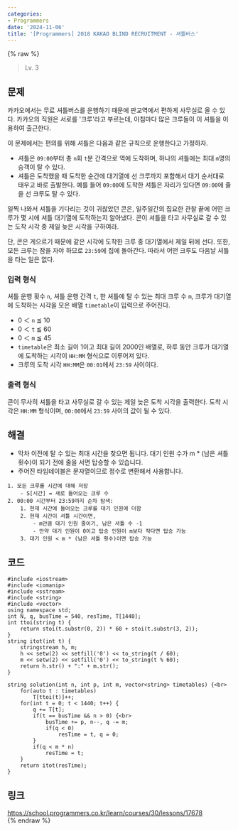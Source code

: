 ```yaml
---
categories:
- Programmers
date: '2024-11-06'
title: '[Programmers] 2018 KAKAO BLIND RECRUITMENT - 셔틀버스'
---
```


{% raw %}
> Lv. 3<br>

## 문제
카카오에서는 무료 셔틀버스를 운행하기 때문에 판교역에서 편하게 사무실로 올 수 있다. 카카오의 직원은 서로를 '크루'라고 부르는데, 아침마다 많은 크루들이 이 셔틀을 이용하여 출근한다.

이 문제에서는 편의를 위해 셔틀은 다음과 같은 규칙으로 운행한다고 가정하자.

-   셔틀은  `09:00`부터 총  `n`회  `t`분 간격으로 역에 도착하며, 하나의 셔틀에는 최대  `m`명의 승객이 탈 수 있다.
-   셔틀은 도착했을 때 도착한 순간에 대기열에 선 크루까지 포함해서 대기 순서대로 태우고 바로 출발한다. 예를 들어  `09:00`에 도착한 셔틀은 자리가 있다면  `09:00`에 줄을 선 크루도 탈 수 있다.

일찍 나와서 셔틀을 기다리는 것이 귀찮았던 콘은, 일주일간의 집요한 관찰 끝에 어떤 크루가 몇 시에 셔틀 대기열에 도착하는지 알아냈다. 콘이 셔틀을 타고 사무실로 갈 수 있는 도착 시각 중 제일 늦은 시각을 구하여라.

단, 콘은 게으르기 때문에 같은 시각에 도착한 크루 중 대기열에서 제일 뒤에 선다. 또한, 모든 크루는 잠을 자야 하므로  `23:59`에 집에 돌아간다. 따라서 어떤 크루도 다음날 셔틀을 타는 일은 없다.

### 입력 형식
셔틀 운행 횟수  `n`, 셔틀 운행 간격  `t`, 한 셔틀에 탈 수 있는 최대 크루 수  `m`, 크루가 대기열에 도착하는 시각을 모은 배열  `timetable`이 입력으로 주어진다.

-   0 ＜  `n`  ≦ 10
-   0 ＜  `t`  ≦ 60
-   0 ＜  `m`  ≦ 45
-   `timetable`은 최소 길이 1이고 최대 길이 2000인 배열로, 하루 동안 크루가 대기열에 도착하는 시각이  `HH:MM`  형식으로 이루어져 있다.
-   크루의 도착 시각  `HH:MM`은  `00:01`에서  `23:59`  사이이다.

### 출력 형식
콘이 무사히 셔틀을 타고 사무실로 갈 수 있는 제일 늦은 도착 시각을 출력한다. 도착 시각은  `HH:MM`  형식이며,  `00:00`에서  `23:59`  사이의 값이 될 수 있다.

## 해결
- 막차 이전에 탈 수 있는 최대 시간을 찾으면 됩니다. 대기 인원 수가 m * (남은 셔틀 횟수)이 되기 전에 줄을 서면 탑승할 수 있습니다.
- 주어진 타임테이블은 문자열이므로 정수로 변환해서 사용합니다.

```
1. 모든 크루를 시간에 대해 저장
	- S[시간] = 새로 들어오는 크루 수
2. 00:00 시간부터 23:59까지 순차 탐색:
	1. 현재 시간에 들어오는 크루를 대기 인원에 더함
	2. 현재 시간이 셔틀 시간이면, 
		- m만큼 대기 인원 줄이기, 남은 셔틀 수 -1
		- 만약 대기 인원이 0이고 탑승 인원이 m보다 작다면 탑승 가능
	3. 대기 인원 < m * (남은 셔틀 횟수)이면 탑승 가능
```

## 코드
```
#include <iostream>
#include <iomanip>
#include <sstream>
#include <string>
#include <vector>
using namespace std;
int N, q, busTime = 540, resTime, T[1440];
int ttoi(string t) {
    return stoi(t.substr(0, 2)) * 60 + stoi(t.substr(3, 2));
}
string itot(int t) {
    stringstream h, m;
    h << setw(2) << setfill('0') << to_string(t / 60);
    m << setw(2) << setfill('0') << to_string(t % 60);
    return h.str() + ":" + m.str();
}

string solution(int n, int p, int m, vector<string> timetables) {<br>
    for(auto t : timetables)
        T[ttoi(t)]++;
    for(int t = 0; t < 1440; t++) {
        q += T[t];
        if(t == busTime && n > 0) {<br>
            busTime += p, n--, q -= m;
            if(q < 0)
                resTime = t, q = 0;
        }
        if(q < m * n)
            resTime = t; 
    }
    return itot(resTime);
}
```

## 링크
https://school.programmers.co.kr/learn/courses/30/lessons/17678<br>
{% endraw %}